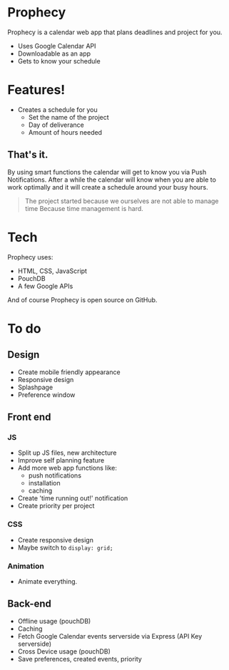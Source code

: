 # Prophecy

Prophecy is a calendar web app that plans deadlines and project for you.

  - Uses Google Calendar API
  - Downloadable as an app
  - Gets to know your schedule

# Features!

  - Creates a schedule for you
    - Set the name of the project
    - Day of deliverance
    - Amount of hours needed
  
## That's it.

By using smart functions the calendar will get to know you via Push Notifications.
After a while the calendar will know when you are able to work optimally and it will create a schedule around your busy hours.


> The project started because we ourselves are not able to manage time
> Because time management is hard.

# Tech

Prophecy uses:

* HTML, CSS, JavaScript
* PouchDB
* A few Google APIs

And of course Prophecy is open source on GitHub.

# To do

## Design
- Create mobile friendly appearance
- Responsive design
- Splashpage
- Preference window

## Front end

### JS
- Split up JS files, new architecture
- Improve self planning feature
- Add more web app functions like:
  - push notifications
  - installation
  - caching
- Create 'time running out!' notification
- Create priority per project

### CSS
- Create responsive design
- Maybe switch to `display: grid;`

### Animation
- Animate everything.

## Back-end
- Offline usage (pouchDB)
- Caching
- Fetch Google Calendar events serverside via Express (API Key serverside)
- Cross Device usage (pouchDB)
- Save preferences, created events, priority
